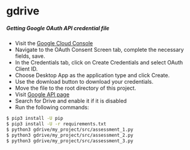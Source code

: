# gdrive

##### Getting Google OAuth API credential file
- Visit the [Google Cloud Console](https://console.developers.google.com/apis/credentials)
- Navigate to the OAuth Consent Screen tab, complete the necessary fields, save.
- In the Credentials tab, click on Create Credentials and select OAuth Client ID.
- Choose Desktop App as the application type and click Create.
- Use the download button to download your credentials.
- Move the file to the root directory of this project.
- Visit [Google API page](https://console.developers.google.com/apis/library)
- Search for Drive and enable it if it is disabled
- Run the following commands:

```sh
$ pip3 install -U pip
$ pip3 install -U -r requirements.txt
$ python3 gdrive/my_project/src/assessment_1.py
$ python3 gdrive/my_project/src/assessment_2.py
$ python3 gdrive/my_project/src/assessment_3.py
```